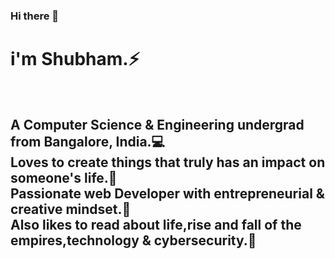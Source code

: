 ### Hi there 👋
<h1>i'm Shubham.⚡</h1>
<br>
  <h2>A Computer Science & Engineering undergrad from Bangalore, India.&#x1F4BB;<br>
Loves to create things that truly has an impact on someone's life.&#x1F499;<br>
Passionate web Developer with entrepreneurial & creative mindset.&#x1F308;<br>
Also likes to read about life,rise and fall of the empires,technology & cybersecurity.&#x1F4D6;</h2>

<!--
**technoshubham/technoshubham** is a ✨ _special_ ✨ repository because its `README.md` (this file) appears on your GitHub profile.

Here are some ideas to get you started:

- 🔭 I’m currently working on ...
- 🌱 I’m currently learning ...
- 👯 I’m looking to collaborate on ...
- 🤔 I’m looking for help with ...
- 💬 Ask me about ...
- 📫 How to reach me: ...
- 😄 Pronouns: ...
- ⚡ Fun fact: ...
-->
